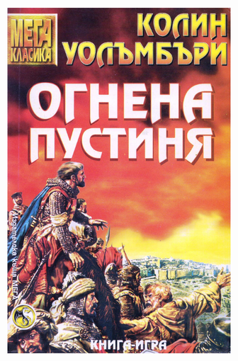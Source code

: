 [![Огнена Пустиня][1]][2]

[1]:  ./images/front-cover.jpg
[2]:  https://boyantodorov.github.io/Ognena-Pustinya/intro.md
